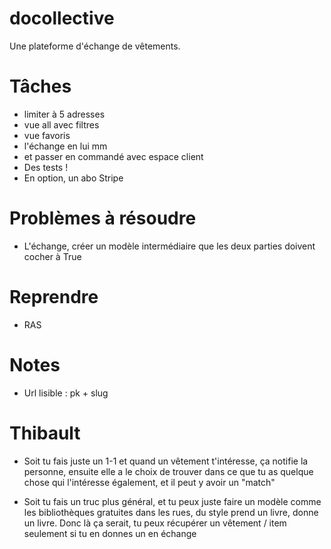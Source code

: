 # docollective

Une plateforme d'échange de vêtements.

# Tâches

- limiter à 5 adresses
- vue all avec filtres
- vue favoris
- l'échange en lui mm
- et passer en commandé avec espace client
- Des tests !
- En option, un abo Stripe

# Problèmes à résoudre

- L'échange, créer un modèle intermédiaire que les deux parties doivent cocher à True

# Reprendre

- RAS

# Notes

- Url lisible : pk + slug

# Thibault

- Soit tu fais juste un 1-1 et quand un vêtement t'intéresse, ça notifie la personne, ensuite elle a le choix de trouver
dans ce que tu as quelque chose qui l'intéresse également, et il peut y avoir un "match"

- Soit tu fais un truc plus général, et tu peux juste faire un modèle comme les bibliothèques gratuites dans les rues, du
style prend un livre, donne un livre. Donc là ça serait, tu peux récupérer un vêtement / item seulement si tu en donnes
un en échange